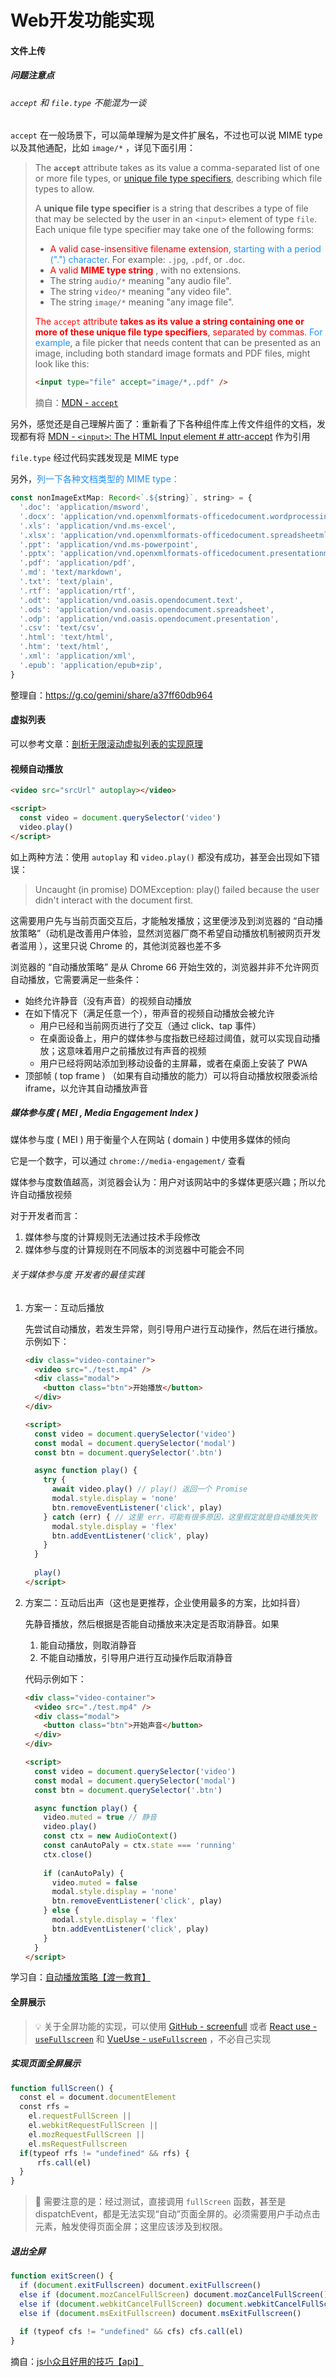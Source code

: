 # Web开发功能实现



#### 文件上传

##### 问题注意点

###### `accept` 和 `file.type` 不能混为一谈

`accept` 在一般场景下，可以简单理解为是文件扩展名，不过也可以说 MIME type 以及其他通配，比如 `image/*` ，详见下面引用：

> The **`accept`** attribute takes as its value a comma-separated list of one or more file types, or [unique file type specifiers](https://developer.mozilla.org/en-US/docs/Web/HTML/Reference/Attributes/accept#unique_file_type_specifiers), describing which file types to allow.
>
> A **unique file type specifier** is a string that describes a type of file that may be selected by the user in an `<input>` element of type `file`. Each unique file type specifier may take one of the following forms:
>
> - <font color=red>A valid case-insensitive filename extension</font>, <font color=dodgerBlue>starting with a period (".") character</font>. For example: `.jpg`, `.pdf`, or `.doc`.
> - <font color=red>A valid **MIME type string**</font> , with no extensions.
> - The string `audio/*` meaning "any audio file".
> - The string `video/*` meaning "any video file".
> - The string `image/*` meaning "any image file".
>
> <font color=red>The `accept` attribute **takes as its value a string containing one or more of these unique file type specifiers**, separated by commas</font>. <font color=dodgerBlue>For example</font>, a file picker that needs content that can be presented as an image, including both standard image formats and PDF files, might look like this:
>
> ```html
> <input type="file" accept="image/*,.pdf" />
> ```
>
> 摘自：[MDN - `accept`](https://developer.mozilla.org/en-US/docs/Web/HTML/Reference/Attributes/accept) 

另外，感觉还是自己理解片面了：重新看了下各种组件库上传文件组件的文档，发现都有将 [MDN - `<input>`: The HTML Input element # attr-accept](https://developer.mozilla.org/en-US/docs/Web/HTML/Reference/Elements/input#attr-accept) 作为引用

`file.type` 经过代码实践发现是 MIME type

另外，<font color=dodgerBlue>列一下各种文档类型的 MIME type：</font>

```ts
const nonImageExtMap: Record<`.${string}`, string> = {
  '.doc': 'application/msword',
  '.docx': 'application/vnd.openxmlformats-officedocument.wordprocessingml.document',
  '.xls': 'application/vnd.ms-excel',
  '.xlsx': 'application/vnd.openxmlformats-officedocument.spreadsheetml.sheet',
  '.ppt': 'application/vnd.ms-powerpoint',
  '.pptx': 'application/vnd.openxmlformats-officedocument.presentationml.presentation',
  '.pdf': 'application/pdf',
  '.md': 'text/markdown',
  '.txt': 'text/plain',
  '.rtf': 'application/rtf',
  '.odt': 'application/vnd.oasis.opendocument.text',
  '.ods': 'application/vnd.oasis.opendocument.spreadsheet',
  '.odp': 'application/vnd.oasis.opendocument.presentation',
  '.csv': 'text/csv',
  '.html': 'text/html',
  '.htm': 'text/html',
  '.xml': 'application/xml',
  '.epub': 'application/epub+zip',
}
```

整理自：https://g.co/gemini/share/a37ff60db964 



#### 虚拟列表

可以参考文章：[剖析无限滚动虚拟列表的实现原理](https://lkangd.com/post/virtual-infinite-scroll/)



#### 视频自动播放

```html
<video src="srcUrl" autoplay></video>

<script>
  const video = document.querySelector('video')
  video.play()
</script>
```

如上两种方法：使用 `autoplay` 和 `video.play()` 都没有成功，甚至会出现如下错误：

> Uncaught (in promise) DOMException: play() failed because the user didn't interact with the document first.

这需要用户先与当前页面交互后，才能触发播放；这里便涉及到浏览器的 “自动播放策略”（动机是改善用户体验，显然浏览器厂商不希望自动播放机制被网页开发者滥用 ），这里只说 Chrome 的，其他浏览器也差不多

浏览器的 “自动播放策略” 是从 Chrome 66 开始生效的，浏览器并非不允许网页自动播放，它需要满足一些条件：

- 始终允许静音（没有声音）的视频自动播放
- 在如下情况下（满足任意一个），带声音的视频自动播放会被允许
  - 用户已经和当前网页进行了交互（通过 click、tap 事件）
  - 在桌面设备上，用户的媒体参与度指数已经超过阈值，就可以实现自动播放；这意味着用户之前播放过有声音的视频
  - 用户已经将网站添加到移动设备的主屏幕，或者在桌面上安装了 PWA
- 顶部帧 ( top frame ) （如果有自动播放的能力）可以将自动播放权限委派给 iframe，以允许其自动播放声音

##### 媒体参与度 ( MEI , Media Engagement Index )

媒体参与度 ( MEI ) 用于衡量个人在网站 ( domain ) 中使用多媒体的倾向

它是一个数字，可以通过 `chrome://media-engagement/` 查看

媒体参与度数值越高，浏览器会认为：用户对该网站中的多媒体更感兴趣；所以允许自动播放视频

对于开发者而言：

1. 媒体参与度的计算规则无法通过技术手段修改
2. 媒体参与度的计算规则在不同版本的浏览器中可能会不同

###### 关于媒体参与度 开发者的最佳实践

1. 方案一：互动后播放

   先尝试自动播放，若发生异常，则引导用户进行互动操作，然后在进行播放。示例如下：

   ```html
   <div class="video-container">
     <video src="./test.mp4" />
     <div class="modal">
       <button class="btn">开始播放</button>
     </div>
   </div>
   
   <script>
     const video = document.querySelector('video')
     const modal = document.querySelector('modal')
     const btn = document.querySelector('.btn')
   
     async function play() {
       try {
         await video.play() // play() 返回一个 Promise
         modal.style.display = 'none'
         btn.removeEventListener('click', play)
       } catch (err) { // 这里 err，可能有很多原因，这里假定就是自动播放失败
         modal.style.display = 'flex'
         btn.addEventListener('click', play)
       }
     }
     
     play()
   </script>
   ```

2. 方案二：互动后出声（这也是更推荐，企业使用最多的方案，比如抖音）

   先静音播放，然后根据是否能自动播放来决定是否取消静音。如果

   1. 能自动播放，则取消静音
   2. 不能自动播放，引导用户进行互动操作后取消静音

   代码示例如下：

   ```html
   <div class="video-container">
     <video src="./test.mp4" />
     <div class="modal">
       <button class="btn">开始声音</button>
     </div>
   </div>
   
   <script>
     const video = document.querySelector('video')
     const modal = document.querySelector('modal')
     const btn = document.querySelector('.btn')
   
     async function play() {
       video.muted = true // 静音
       video.play()
       const ctx = new AudioContext()
       const canAutoPaly = ctx.state === 'running'
       ctx.close()
       
       if (canAutoPaly) {
         video.muted = false
         modal.style.display = 'none'
         btn.removeEventListener('click', play)
       } else {
         modal.style.display = 'flex'
         btn.addEventListener('click', play)
       }
     }
   </script>
   ```

学习自：[自动播放策略【渡一教育】](https://www.bilibili.com/video/BV1Gw411C745)



#### 全屏展示

> 💡 关于全屏功能的实现，可以使用 [GitHub - screenfull](https://github.com/sindresorhus/screenfull#screenfull) 或者 [React use - `useFullscreen`](https://streamich.github.io/react-use/?path=/story/ui-usefullscreen--docs) 和 [VueUse - `useFullscreen`](https://vueuse.org/core/useFullscreen/#usefullscreen) ，不必自己实现

##### 实现页面全屏展示

```js
function fullScreen() {  
  const el = document.documentElement
  const rfs = 
    el.requestFullScreen || 
    el.webkitRequestFullScreen || 
    el.mozRequestFullScreen || 
    el.msRequestFullscreen
  if(typeof rfs != "undefined" && rfs) {
      rfs.call(el)
  }
}
```

> 👀 需要注意的是：经过测试，直接调用 `fullScreen` 函数，甚至是 dispatchEvent，都是无法实现“自动”页面全屏的。必须需要用户手动点击元素，触发使得页面全屏；这里应该涉及到权限。

##### 退出全屏

```js
function exitScreen() {
  if (document.exitFullscreen) document.exitFullscreen()
  else if (document.mozCancelFullScreen) document.mozCancelFullScreen()
  else if (document.webkitCancelFullScreen) document.webkitCancelFullScreen()
  else if (document.msExitFullscreen) document.msExitFullscreen()
  
  if (typeof cfs != "undefined" && cfs) cfs.call(el)
}
```

摘自：[js小众且好用的技巧【api】](https://juejin.cn/post/7229515080487370812)



